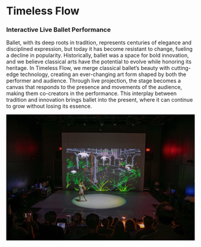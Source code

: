 # Timeless Flow
### Interactive Live Ballet Performance
Ballet, with its deep roots in tradition, represents centuries of elegance and disciplined expression, but today it has become resistant to change, fueling a decline in popularity. Historically, ballet was a space for bold innovation, and we believe classical arts have the potential to evolve while honoring its heritage. In Timeless Flow, we merge classical ballet’s beauty with cutting-edge technology, creating an ever-changing art form shaped by both the performer and audience. Through live projection, the stage becomes a canvas that responds to the presence and movements of the audience, making them co-creators in the performance. This interplay between tradition and innovation brings ballet into the present, where it can continue to grow without losing its essence.

![plot](stage-scene1.JPG)
